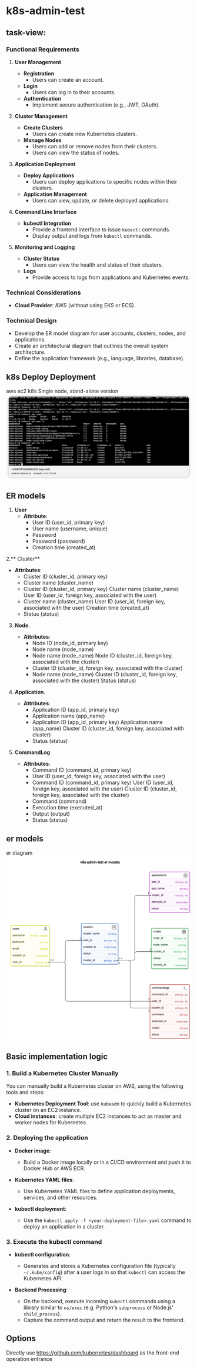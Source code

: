 # k8s-admin-test


## task-view:
### Functional Requirements

1. **User Management**
   - **Registration**
     - Users can create an account.
   - **Login**
     - Users can log in to their accounts.
   - **Authentication**
     - Implement secure authentication (e.g., JWT, OAuth).

2. **Cluster Management**
   - **Create Clusters**
     - Users can create new Kubernetes clusters.
   - **Manage Nodes**
     - Users can add or remove nodes from their clusters.
     - Users can view the status of nodes.

3. **Application Deployment**
   - **Deploy Applications**
     - Users can deploy applications to specific nodes within their clusters.
   - **Application Management**
     - Users can view, update, or delete deployed applications.

4. **Command Line Interface**
   - **kubectl Integration**
     - Provide a frontend interface to issue `kubectl` commands.
     - Display output and logs from `kubectl` commands.

5. **Monitoring and Logging**
   - **Cluster Status**
     - Users can view the health and status of their clusters.
   - **Logs**
     - Provide access to logs from applications and Kubernetes events.

### Technical Considerations

- **Cloud Provider**: AWS (without using EKS or ECS).

### **Technical Design**

  - Develop the ER model diagram for user accounts, clusters, nodes, and applications.
  - Create an architectural diagram that outlines the overall system architecture.
  - Define the application framework (e.g., language, libraries, database).
  

 ## k8s Deploy Deployment
aws ec2 k8s
Single node, stand-alone version
![1](./images_readme/k8s-deploy0.png)

## ER models
1. **User**
   - **Attribute**:
     - User ID (user_id, primary key)
     - User name (username, unique)
     - Password
     - Password (password)
     - Creation time (created_at)

2.** Cluster**
   - **Attributes**:
     - Cluster ID (cluster_id, primary key)
     - Cluster name (cluster_name)
     - Cluster ID (cluster_id, primary key) Cluster name (cluster_name) User ID (user_id, foreign key, associated with the user)
     - Cluster name (cluster_name) User ID (user_id, foreign key, associated with the user) Creation time (created_at)
     - Status (status)

3. **Node**.
   - **Attributes**:
     - Node ID (node_id, primary key)
     - Node name (node_name)
     - Node name (node_name) Node ID (cluster_id, foreign key, associated with the cluster)
     - Cluster ID (cluster_id, foreign key, associated with the cluster)
     - Node name (node_name) Cluster ID (cluster_id, foreign key, associated with the cluster) Status (status)

4. **Application**.
   - **Attributes**:
     - Application ID (app_id, primary key)
     - Application name (app_name)
     - Application ID (app_id, primary key) Application name (app_name) Cluster ID (cluster_id, foreign key, associated with cluster)
     - Status (status)

5. **CommandLog**
   - **Attributes**:
     - Command ID (command_id, primary key)
     - User ID (user_id, foreign key, associated with the user)
     - Command ID (command_id, primary key) User ID (user_id, foreign key, associated with the user) Cluster ID (cluster_id, foreign key, associated with the cluster)
     - Command (command)
     - Execution time (executed_at)
     - Output (output)
     - Status (status)

## er models
er diagram
![2](./images_readme/er1.png)

## Basic implementation logic

### 1. Build a Kubernetes Cluster Manually

You can manually build a Kubernetes cluster on AWS, using the following tools and steps:

- **Kubernetes Deployment Tool**: use `kubeadm` to quickly build a Kubernetes cluster on an EC2 instance.
- **Cloud instances**: create multiple EC2 instances to act as master and worker nodes for Kubernetes.

### 2. Deploying the application

- **Docker image**:
  - Build a Docker image locally or in a CI/CD environment and push it to Docker Hub or AWS ECR.
  
- **Kubernetes YAML files**:
  - Use Kubernetes YAML files to define application deployments, services, and other resources.

- **kubectl deployment**:
  - Use the `kubectl apply -f <your-deployment-file>.yaml` command to deploy an application in a cluster.

### 3. Execute the kubectl command

- **kubectl configuration**:
  - Generates and stores a Kubernetes configuration file (typically `~/.kube/config`) after a user logs in so that `kubectl` can access the Kubernetes API.

- **Backend Processing**:
  - On the backend, execute incoming `kubectl` commands using a library similar to `os/exec` (e.g. Python's `subprocess` or Node.js' `child_process`).
  - Capture the command output and return the result to the frontend.
  
## Options
  Directly use https://github.com/kubernetes/dashboard as the front-end operation entrance